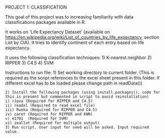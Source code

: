PROJECT 1: CLASSIFICATION

This goal of this project was to increasing familiarity with data classifications packages available in R. 

It works on 'Life Expectancy Dataset' (available on https://en.wikipedia.org/wiki/List_of_countries_by_life_expectancy, section List by CIA). It tries to identify continent of each entry based on life expectancy.

It uses the following classification techniques:
    1) K-nearest neighbor
    2) RIPPER
    3) C4.5
    4) SVM

Instructions to run file:
    1) Set working directory to current folder. (This is required as the script references to the excel sheet present in this folder. If different excel has to be loaded please change path in readData())
    
    2) Install the following packages (using install.packages(), code for this is present but commented in script to avoid reinstallation) 
	i) rJava (Required for RIPPER and C4.5)	
	ii) readxl (Required to read excel file)
	iii) Rweka (Required for RIPPER and C4.5) 
	iv) caret (Required for RIPPER and KNN)
	v) e1701  (Required for SVM)
	vi) zeallot (Required for multiple output) 
    3) Run script. User input for seed will be asked. Input required value.  
